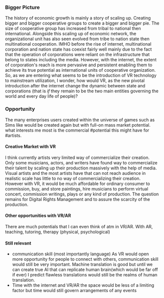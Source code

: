 ### Bigger Picture
The history of economic growth is mainly a story of scaling up. Creating bigger and bigger cooperative groups to create a bigger and bigger pie. 
The size of cooperative group has increased from tribal to national then international. Alongside this scaling up of economic network, the organizational unit has also seen evolved from tribe to nation state then multinational cooperation. 
IMHO before the rise of internet, multinational corporation and nation state has coexist fairly well mainly due to the fact that the operation of corporations were reliant on the infrastructure that belong to states including the media. However, with the internet, the extent of corporation's reach is more pervasive and persistent enabling them to achieve its true potential as international units of cooperative organization. 
So, as we are entering what seems to be the introduction of VR technology to mainstream utilization, I wonder, how would VR, as the new pivotal introduction after the internet change the dynamic between state and corporations (that is *if* they remain to be the two main entities governing the world and every day life of people)? 



### Opportunity
The many enterprises users created within the universe of games such as Sims like would be created again but with full-on mass market potential. 
what interests me most is the commercial #potential this might have for #artists. 

#### Creative Market with VR 
I think currently artists very limited way of commercialize their creation. Only some musicians, actors, and writers have found way to commercialize their talent by scaling up their production massively with the help of media. Visual artists and the most artists have that can not reach audience in realistic scale has little to no way of commercializing their creation.
However with VR, it would be much affordable for ordinary consumer to commission, buy, and store paintings, hire musicians to perform virtual concert, commission writings, plays or any kind of production. The question remains for Digital Rights Management and to assure the scarcity of the production. 

#### Other opportunities with VR/AR
There are much potentials that I can even think of atm in VR/AR. With AR, teaching, tutoring, therapy (physical, psychological)

#### Still relevant 
- communication skill (most importantly language) 
As VR would open more opportunity for people to connect with others, communication skill would still be very important. Machine translation is good but until we can create true AI that can replicate human brain(which would be far off if ever) I predict flawless translations would still be the realms of human translation.
- Time 
with the internet and VR/AR the space would be less of a limiting factor but time would still govern arrangements of any events  
